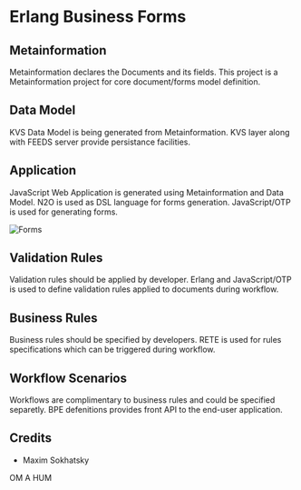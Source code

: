 Erlang Business Forms
=====================

Metainformation
---------------

Metainformation declares the Documents and its fields.
This project is a Metainformation project for core document/forms model definition.

Data Model
----------

KVS Data Model is being generated from Metainformation.
KVS layer along with FEEDS server provide persistance facilities.

Application
-----------

JavaScript Web Application is generated using Metainformation and Data Model.
N2O is used as DSL language for forms generation.
JavaScript/OTP is used for generating forms.

![Forms](http://synrc.com/lj/Forms.png)


Validation Rules
----------------

Validation rules should be applied by developer.
Erlang and JavaScript/OTP is used to define validation
rules applied to documents during workflow.

Business Rules
--------------

Business rules should be specified by developers.
RETE is used for rules specifications which can be triggered during workflow.

Workflow Scenarios
------------------

Workflows are complimentary to business rules and could be specified separetly.
BPE defenitions provides front API to the end-user application.

Credits
-------

* Maxim Sokhatsky

OM A HUM
